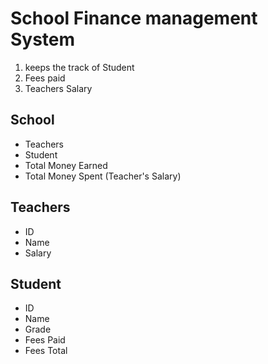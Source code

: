 # School Finance management System
1. keeps the track of Student 
2. Fees paid
3. Teachers Salary

## School
- Teachers
- Student
- Total Money Earned
- Total Money Spent (Teacher's Salary)

## Teachers
- ID
- Name
- Salary

## Student
- ID
- Name
- Grade
- Fees Paid
- Fees Total

